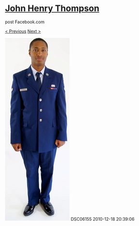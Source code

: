 # [John Henry Thompson](../README.md)
post Facebook.com

[< Previous](2010-12-18-31.md) [Next >](2010-12-18-33.md)

[![](../media/2010-12-18/Fam-2010-DSC06155.jpg)](../README.md)
DSC06155
2010-12-18 20:39:06